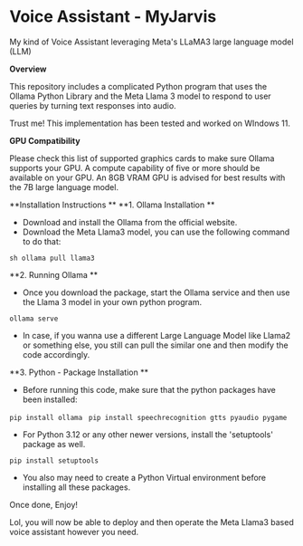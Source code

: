 # Voice Assistant - MyJarvis
My kind of Voice Assistant leveraging Meta's LLaMA3 large language model (LLM)

**Overview**

This repository includes a complicated Python program that uses the Ollama Python Library and the Meta Llama 3 model to respond to user queries by turning text responses into audio. 

Trust me! This implementation has been tested and worked on WIndows 11. 

**GPU Compatibility**

Please check this list of supported graphics cards to make sure Ollama supports your GPU. A compute capability of five or more should be available on your GPU. An 8GB VRAM GPU is advised for best results with the 7B large language model.

**Installation Instructions 
**
**1. Ollama Installation
**
- Download and install the Ollama from the official website. 
- Download the Meta Llama3 model, you can use the following command to do that:

```sh ollama pull llama3```

**2. Running Ollama
**
- Once you download the package, start the Ollama service and then use the Llama 3 model in your own python program. 

```ollama serve```

- In case, if you wanna use a different Large Language Model like Llama2 or something else, you still can pull the similar one and then modify the code accordingly. 

**3. Python - Package Installation
**
- Before running this code, make sure that the python packages have been installed: 

```pip install ollama ```
```pip install speechrecognition gtts pyaudio pygame ```

- For Python 3.12 or any other newer versions, install the 'setuptools' package as well. 

```pip install setuptools ```

- You also may need to create a Python Virtual environment before installing all these packages. 

Once done, Enjoy!

Lol, you will now be able to deploy and then operate the Meta Llama3 based voice assistant however you need. 

